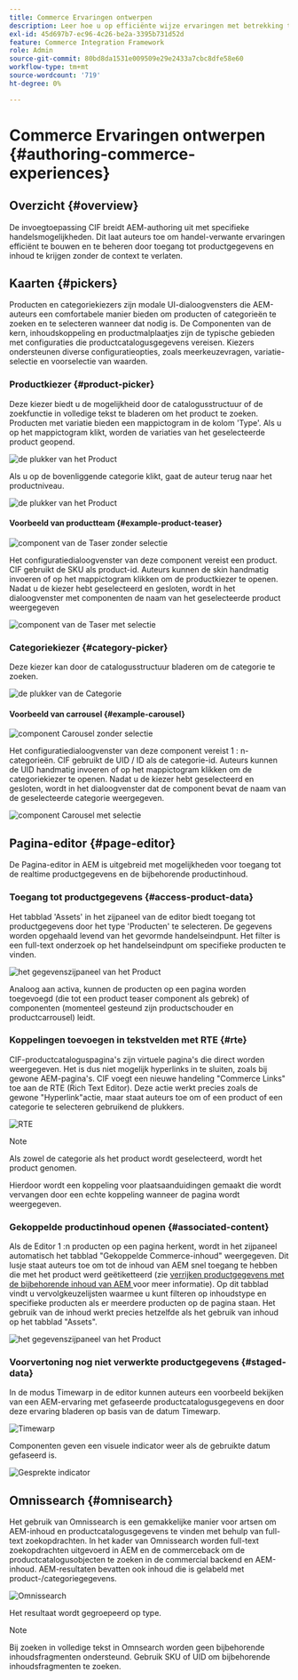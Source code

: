 ```yaml
---
title: Commerce Ervaringen ontwerpen
description: Leer hoe u op efficiënte wijze ervaringen met betrekking tot handel kunt maken en opbouwen door toegang te krijgen tot productgegevens en inhoud zonder de context te verlaten.
exl-id: 45d697b7-ec96-4c26-be2a-3395b731d52d
feature: Commerce Integration Framework
role: Admin
source-git-commit: 80bd8da1531e009509e29e2433a7cbc8dfe58e60
workflow-type: tm+mt
source-wordcount: '719'
ht-degree: 0%

---
```



# Commerce Ervaringen ontwerpen {#authoring-commerce-experiences}

## Overzicht {#overview}

De invoegtoepassing CIF breidt AEM-authoring uit met specifieke handelsmogelijkheden. Dit laat auteurs toe om handel-verwante ervaringen efficiënt te bouwen en te beheren door toegang tot productgegevens en inhoud te krijgen zonder de context te verlaten.

## Kaarten {#pickers}

Producten en categoriekiezers zijn modale UI-dialoogvensters die AEM-auteurs een comfortabele manier bieden om producten of categorieën te zoeken en te selecteren wanneer dat nodig is. De Componenten van de kern, inhoudskoppeling en productmalplaatjes zijn de typische gebieden met configuraties die productcatalogusgegevens vereisen. Kiezers ondersteunen diverse configuratieopties, zoals meerkeuzevragen, variatie-selectie en voorselectie van waarden.

### Productkiezer {#product-picker}

Deze kiezer biedt u de mogelijkheid door de catalogusstructuur of de zoekfunctie in volledige tekst te bladeren om het product te zoeken. Producten met variatie bieden een mappictogram in de kolom &#39;Type&#39;. Als u op het mappictogram klikt, worden de variaties van het geselecteerde product geopend.

![ de plukker van het Product ](../assets/authoring/product-picker.png)

Als u op de bovenliggende categorie klikt, gaat de auteur terug naar het productniveau.

![ de plukker van het Product ](../assets/authoring/product-picker-variation.png)

#### Voorbeeld van productteam {#example-product-teaser}

![ component van de Taser zonder selectie ](../assets/authoring/teaser_component_without_selection.png)

Het configuratiedialoogvenster van deze component vereist een product. CIF gebruikt de SKU als product-id. Auteurs kunnen de skin handmatig invoeren of op het mappictogram klikken om de productkiezer te openen. Nadat u de kiezer hebt geselecteerd en gesloten, wordt in het dialoogvenster met componenten de naam van het geselecteerde product weergegeven

![ component van de Taser met selectie ](../assets/authoring/teaser_component_with_selection.png)

### Categoriekiezer {#category-picker}

Deze kiezer kan door de catalogusstructuur bladeren om de categorie te zoeken.

![ de plukker van de Categorie ](../assets/authoring/category-picker.png)

#### Voorbeeld van carrousel {#example-carousel}

![ component Carousel zonder selectie ](../assets/authoring/carousel_component_without_selection.png)

Het configuratiedialoogvenster van deze component vereist 1 : n-categorieën. CIF gebruikt de UID / ID als de categorie-id. Auteurs kunnen de UID handmatig invoeren of op het mappictogram klikken om de categoriekiezer te openen. Nadat u de kiezer hebt geselecteerd en gesloten, wordt in het dialoogvenster dat de component bevat de naam van de geselecteerde categorie weergegeven.

![ component Carousel met selectie ](../assets/authoring/carousel_component_with_selection.png)

## Pagina-editor {#page-editor}

De Pagina-editor in AEM is uitgebreid met mogelijkheden voor toegang tot de realtime productgegevens en de bijbehorende productinhoud.

### Toegang tot productgegevens {#access-product-data}

Het tabblad &#39;Assets&#39; in het zijpaneel van de editor biedt toegang tot productgegevens door het type &#39;Producten&#39; te selecteren. De gegevens worden opgehaald levend van het gevormde handelseindpunt. Het filter is een full-text onderzoek op het handelseindpunt om specifieke producten te vinden.

![ het gegevenszijpaneel van het Product ](../assets/authoring/products-side-panel.png)

Analoog aan activa, kunnen de producten op een pagina worden toegevoegd (die tot een product teaser component als gebrek) of componenten (momenteel gesteund zijn productschouder en productcarrousel) leidt.

### Koppelingen toevoegen in tekstvelden met RTE {#rte}

CIF-productcataloguspagina&#39;s zijn virtuele pagina&#39;s die direct worden weergegeven. Het is dus niet mogelijk hyperlinks in te sluiten, zoals bij gewone AEM-pagina&#39;s. CIF voegt een nieuwe handeling &quot;Commerce Links&quot; toe aan de RTE (Rich Text Editor). Deze actie werkt precies zoals de gewone &quot;Hyperlink&quot;actie, maar staat auteurs toe om of een product of een categorie te selecteren gebruikend de plukkers.

![ RTE ](../assets/authoring/RTE.png)

>[!NOTE]
>
> Als zowel de categorie als het product wordt geselecteerd, wordt het product genomen.

Hierdoor wordt een koppeling voor plaatsaanduidingen gemaakt die wordt vervangen door een echte koppeling wanneer de pagina wordt weergegeven.

### Gekoppelde productinhoud openen {#associated-content}

Als de Editor 1 :n producten op een pagina herkent, wordt in het zijpaneel automatisch het tabblad &quot;Gekoppelde Commerce-inhoud&quot; weergegeven. Dit lusje staat auteurs toe om tot de inhoud van AEM snel toegang te hebben die met het product werd geëtiketteerd (zie [ verrijken productgegevens met de bijbehorende inhoud van AEM ](/help/commerce-cloud/cif-storefront/authoring/enrich-product-associated-content.md) voor meer informatie). Op dit tabblad vindt u vervolgkeuzelijsten waarmee u kunt filteren op inhoudstype en specifieke producten als er meerdere producten op de pagina staan. Het gebruik van de inhoud werkt precies hetzelfde als het gebruik van inhoud op het tabblad &quot;Assets&quot;.

![ het gegevenszijpaneel van het Product ](../assets/authoring/associated-commerce-content-tab.png)

### Voorvertoning nog niet verwerkte productgegevens {#staged-data}

In de modus Timewarp in de editor kunnen auteurs een voorbeeld bekijken van een AEM-ervaring met gefaseerde productcatalogusgegevens en door deze ervaring bladeren op basis van de datum Timewarp.

![ Timewarp ](../assets/authoring/timewarp.png)

Componenten geven een visuele indicator weer als de gebruikte datum gefaseerd is.

![ Gesprekte indicator ](../assets/authoring/staged-indicator.png)

## Omnissearch {#omnisearch}

Het gebruik van Omnissearch is een gemakkelijke manier voor artsen om AEM-inhoud en productcatalogusgegevens te vinden met behulp van full-text zoekopdrachten. In het kader van Omnissearch worden full-text zoekopdrachten uitgevoerd in AEM en de commerceback om de productcatalogusobjecten te zoeken in de commercial backend en AEM-inhoud. AEM-resultaten bevatten ook inhoud die is gelabeld met product-/categoriegegevens.

![ Omnissearch ](../assets/authoring/omnisearch.png)

Het resultaat wordt gegroepeerd op type.

>[!NOTE]
>
> Bij zoeken in volledige tekst in Omnsearch worden geen bijbehorende inhoudsfragmenten ondersteund. Gebruik SKU of UID om bijbehorende inhoudsfragmenten te zoeken.
